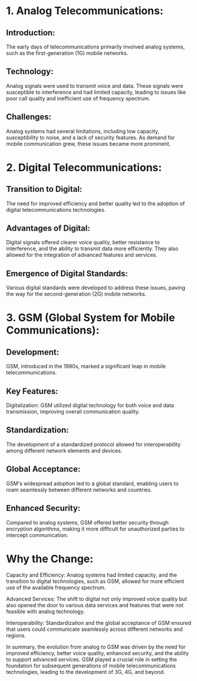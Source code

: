 # 1. Analog Telecommunications:

   ## Introduction: 
   
   The early days of telecommunications primarily involved analog systems, such as the first-generation (1G) mobile networks.
   ## Technology: 
   
   Analog signals were used to transmit voice and data. These signals were susceptible to interference and had limited capacity, leading to issues like poor call quality and inefficient use of frequency spectrum.
    
  ## Challenges: 
    
  Analog systems had several limitations, including low capacity, susceptibility to noise, and a lack of security features. As demand for mobile communication grew, these issues became more prominent.

# 2. Digital Telecommunications:

   ## Transition to Digital: 
   
   The need for improved efficiency and better quality led to the adoption of digital telecommunications technologies.
    
  ## Advantages of Digital: 
    
  Digital signals offered clearer voice quality, better resistance to interference, and the ability to transmit data more efficiently. They also allowed for the integration of advanced features and services.
    
   ## Emergence of Digital Standards: 
   
   Various digital standards were developed to address these issues, paving the way for the second-generation (2G) mobile networks.

# 3. GSM (Global System for Mobile Communications):

  ## Development: 
  
  GSM, introduced in the 1980s, marked a significant leap in mobile telecommunications.
    
 ##  Key Features:
 
  Digitalization: GSM utilized digital technology for both voice and data transmission, improving overall communication quality.
  
  ## Standardization: 
  The development of a standardized protocol allowed for interoperability among different network elements and devices.
        
  ## Global Acceptance: 
  
  GSM's widespread adoption led to a global standard, enabling users to roam seamlessly between different networks and countries.
        
  ##  Enhanced Security: 
  
  Compared to analog systems, GSM offered better security through encryption algorithms, making it more difficult for unauthorized parties to intercept communication.

# Why the Change:

  Capacity and Efficiency: Analog systems had limited capacity, and the transition to digital technologies, such as GSM, allowed for more efficient use of the available frequency spectrum.
    
  Advanced Services: The shift to digital not only improved voice quality but also opened the door to various data services and features that were not feasible with analog technology.
    
  Interoperability: Standardization and the global acceptance of GSM ensured that users could communicate seamlessly across different networks and regions.

In summary, the evolution from analog to GSM was driven by the need for improved efficiency, better voice quality, enhanced security, and the ability to support advanced services. GSM played a crucial role in setting the foundation for subsequent generations of mobile telecommunications technologies, leading to the development of 3G, 4G, and beyond.
